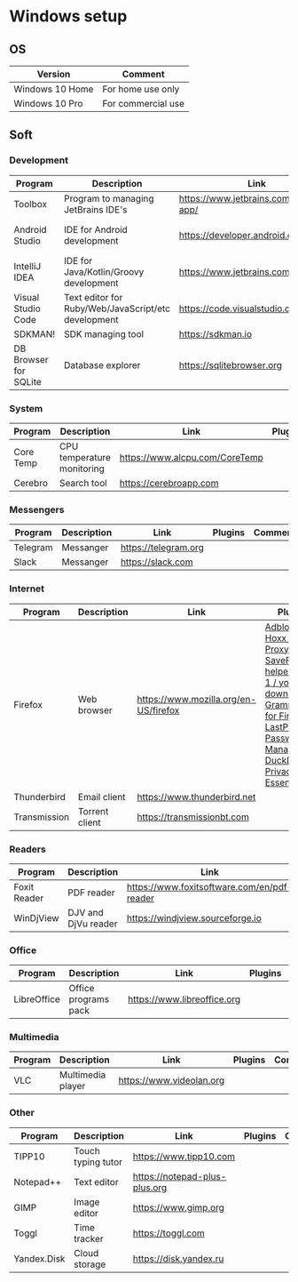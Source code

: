 # Windows setup

## OS

| Version | Comment |
| --- | --- |
| Windows 10 Home | For home use only |
| Windows 10 Pro | For commercial use |

## Soft

### Development

| Program | Description | Link | Plugins | Comment |
| --- | --- | --- | --- | --- |
| Toolbox | Program to managing JetBrains IDE's | https://www.jetbrains.com/toolbox-app/ |
| Android Studio | IDE for Android development | https://developer.android.com/studio | [ide-settings](https://github.com/fartem/ide-settings/tree/master/android_studio) | Installing with Toolbox |
| IntelliJ IDEA | IDE for Java/Kotlin/Groovy development | https://www.jetbrains.com/idea/ | [ide-settings](https://github.com/fartem/ide-settings/tree/master/intellij_idea) | Installing with Toolbox |
| Visual Studio Code | Text editor for Ruby/Web/JavaScript/etc development | https://code.visualstudio.com | [ide-settings](https://github.com/fartem/ide-settings/tree/master/vscode/extensions) |
| SDKMAN! | SDK managing tool | https://sdkman.io |
| DB Browser for SQLite | Database explorer | https://sqlitebrowser.org |

### System

| Program | Description | Link | Plugins | Comment |
| --- | --- | --- | --- | --- |
| Core Temp | CPU temperature monitoring | https://www.alcpu.com/CoreTemp |
| Cerebro | Search tool | https://cerebroapp.com |

### Messengers

| Program | Description | Link | Plugins | Comment |
| --- | --- | --- | --- | --- |
| Telegram | Messanger | https://telegram.org |
| Slack | Messanger | https://slack.com |

### Internet

| Program | Description | Link | Plugins | Comment |
| --- | --- | --- | --- | --- |
| Firefox | Web browser | https://www.mozilla.org/en-US/firefox | [Adblock Plus](https://addons.mozilla.org/en-US/firefox/addon/adblock-plus), [Hoxx VPN Proxy](https://addons.mozilla.org/en-US/firefox/addon/hoxx-vpn-proxy), [SaveFrom.net helper all-in-1 / youtube downloader](https://addons.mozilla.org/en-US/firefox/addon/savefromnet-helper), [Grammarly for Firefox](https://addons.mozilla.org/en-US/firefox/addon/grammarly-1), [LastPass Password Manager](https://addons.mozilla.org/en-US/firefox/addon/lastpass-password-manager), [DuckDuckGo Privacy Essentials](https://addons.mozilla.org/en-US/firefox/addon/duckduckgo-for-firefox/) |
| Thunderbird | Email client | https://www.thunderbird.net  |
| Transmission | Torrent client | https://transmissionbt.com |

### Readers

| Program | Description | Link | Plugins | Comment |
| --- | --- | --- | --- | --- |
| Foxit Reader | PDF reader | https://www.foxitsoftware.com/en/pdf-reader |
| WinDjView | DJV and DjVu reader | https://windjview.sourceforge.io |

### Office

| Program | Description | Link | Plugins | Comment |
| --- | --- | --- | --- | --- |
| LibreOffice | Office programs pack | https://www.libreoffice.org |

### Multimedia

| Program | Description | Link | Plugins | Comment |
| --- | --- | --- | --- | --- |
| VLC | Multimedia player | https://www.videolan.org |

### Other

| Program | Description | Link | Plugins | Comment |
| --- | --- | --- | --- | --- |
| TIPP10 | Touch typing tutor | https://www.tipp10.com |
| Notepad++ | Text editor | https://notepad-plus-plus.org |
| GIMP | Image editor | https://www.gimp.org |
| Toggl | Time tracker | https://toggl.com |
| Yandex.Disk | Cloud storage | https://disk.yandex.ru |
